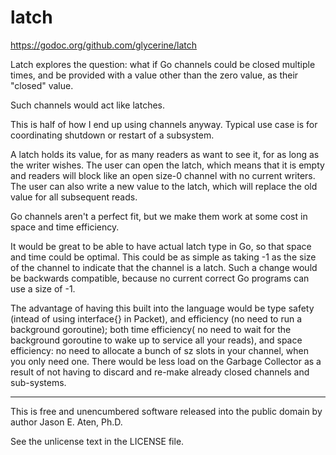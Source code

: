 latch
=======

https://godoc.org/github.com/glycerine/latch

Latch explores the question: what if
Go channels could be closed multiple
times, and be provided with a value
other than the zero value, as their
"closed" value.

Such channels would act like latches.

This is half of how I end up
using channels anyway. Typical
use case is for coordinating
shutdown or restart of a subsystem.

A latch holds its value, for as
many readers as want to see it, for
as long as the writer wishes. The
user can open the latch, which
means that it is empty and readers
will block like an open size-0 channel
with no current writers. The
user can also write a new value
to the latch, which will replace
the old value for all subsequent
reads.

Go channels aren't a perfect fit, but
we make them work at some cost in
space and time efficiency.

It would be great to be able to have
actual latch type in Go, so that space and time
could be optimal. This could be as simple
as taking -1 as the size of the channel to
indicate that the channel is a latch.
Such a change would be backwards
compatible, because no current correct
Go programs can use a size of -1.

The advantage of having this built
into the language would be
type safety (intead of using interface{}
in Packet), and efficiency (no
need to run a background goroutine);
both time efficiency( no need to wait
for the background goroutine to wake
up to service all your reads), and
space efficiency: no need to allocate
a bunch of sz slots in your channel,
when you only need one. There would
be less load on the Garbage Collector
as a result of not having to discard
and re-make already closed channels
and sub-systems.

----

This is free and unencumbered software released into the public domain
by author Jason E. Aten, Ph.D.

See the unlicense text in the LICENSE file.
